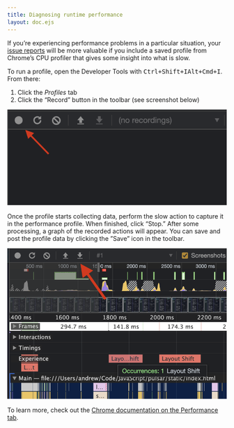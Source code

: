 ```yaml
---
title: Diagnosing runtime performance
layout: doc.ejs
---
```


If you’re experiencing performance problems in a particular situation, your [issue reports](https://github.com/pulsar-edit/.github/blob/main/CONTRIBUTING.md#reporting-bugs) will be more valuable if you include a saved profile from Chrome’s CPU profiler that gives some insight into what is slow.

To run a profile, open the Developer Tools with <kbd class="platform-linux platform-win">Ctrl+Shift+I</kbd><kbd class="platform-mac">Alt+Cmd+I</kbd>. From there:

1. Click the _Profiles_ tab
2. Click the “Record” button in the toolbar (see screenshot below)

![DevTools Profiler](/img/atom/profile-record.png)

Once the profile starts collecting data, perform the slow action to capture it in the performance profile. When finished, click “Stop.” After some processing, a graph of the recorded actions will appear. You can save and post the profile data by clicking the ”Save” icon in the toolbar.

![DevTools Profiler](/img/atom/profile-save.png)

To learn more, check out the [Chrome documentation on the Performance tab](https://developer.chrome.com/docs/devtools/performance/overview).
